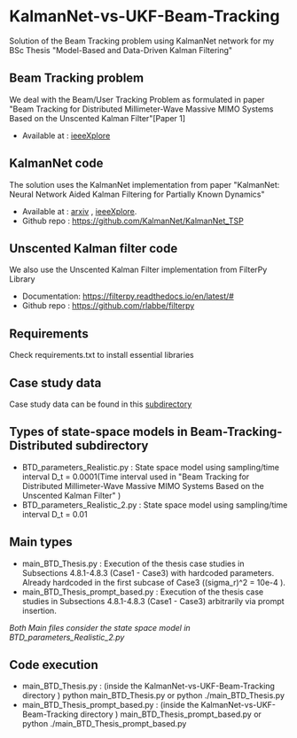 # KalmanNet-vs-UKF-Beam-Tracking
Solution of the Beam Tracking problem using KalmanNet network for my BSc Thesis "Model-Based and Data-Driven Kalman Filtering"
## Beam Tracking problem
We deal with the Beam/User Tracking Problem as formulated in paper "Beam Tracking for Distributed Millimeter-Wave Massive MIMO Systems
Based on the Unscented Kalman Filter"[Paper 1]
* Available at : [ieeeXplore](https://ieeexplore.ieee.org/document/9672140)
## KalmanNet code
The solution uses the KalmanNet implementation from paper "KalmanNet: Neural Network Aided Kalman Filtering for Partially Known Dynamics" 
* Available at : [arxiv](https://arxiv.org/abs/2107.10043)  ,  [ieeeXplore](https://ieeexplore.ieee.org/document/9733186).
* Github repo : https://github.com/KalmanNet/KalmanNet_TSP
## Unscented Kalman filter code
We also use the Unscented Kalman Filter implementation from FilterPy Library
* Documentation: https://filterpy.readthedocs.io/en/latest/#
* Github repo : https://github.com/rlabbe/filterpy
## Requirements 
Check requirements.txt to install essential libraries
## Case study data 
Case study data can be found in this [subdirectory](https://github.com/UlysseasKarachalios/KalmanNet-vs-UKF-Beam-Tracking/tree/main/Simulations/Beam_Tracking_Distributed)
## Types of state-space models in Beam-Tracking-Distributed subdirectory
* BTD_parameters_Realistic.py : State space model using sampling/time interval D_t = 0.0001(Time interval used in "Beam Tracking for Distributed Millimeter-Wave Massive MIMO Systems Based on the Unscented Kalman Filter" )
* BTD_parameters_Realistic_2.py : State space model using sampling/time interval D_t = 0.01
## Main types 
* main_BTD_Thesis.py : Execution of the thesis case studies in Subsections 4.8.1-4.8.3 (Case1 - Case3) with hardcoded parameters. Already hardcoded in the first subcase of Case3 ((sigma_r)^2 = 10e-4 ).
* main_BTD_Thesis_prompt_based.py : Execution of the thesis case studies in Subsections 4.8.1-4.8.3 (Case1 - Case3) arbitrarily via prompt insertion.
  
_Both Main files consider the state space model in BTD_parameters_Realistic_2.py_
## Code execution
* main_BTD_Thesis.py : (inside the KalmanNet-vs-UKF-Beam-Tracking directory ) python main_BTD_Thesis.py or python ./main_BTD_Thesis.py
* main_BTD_Thesis_prompt_based.py : (inside the KalmanNet-vs-UKF-Beam-Tracking directory ) main_BTD_Thesis_prompt_based.py or python ./main_BTD_Thesis_prompt_based.py




